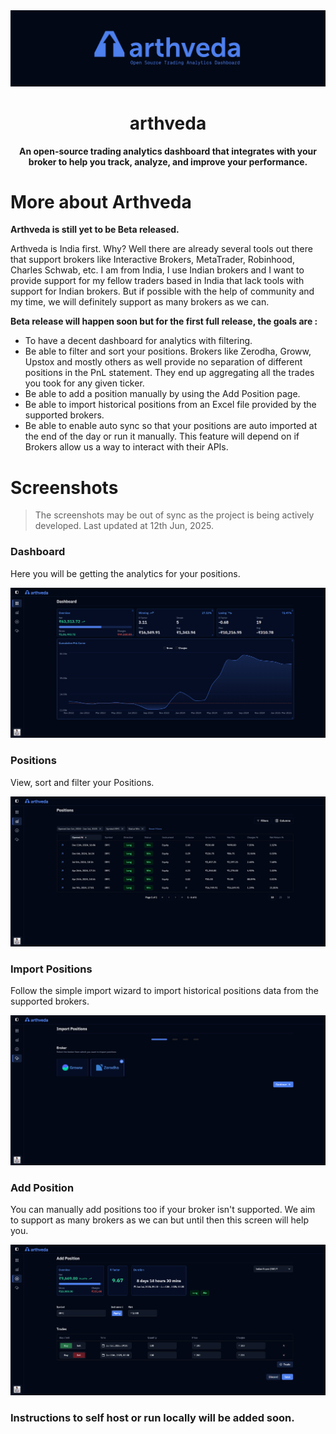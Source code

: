 <div align="center">
  <img src="./.github/screenshots/banner.png" alt="arthveda banner" />
  <h1>arthveda</h1>
  <p><strong>An open-source trading analytics dashboard that integrates with your broker to help you track, analyze, and improve your performance.</strong></p>
</div>

# More about Arthveda

**Arthveda is still yet to be Beta released.**

Arthveda is India first. Why? Well there are already several tools out there that support brokers like Interactive Brokers, MetaTrader, Robinhood, Charles Schwab, etc. I am from India, I use Indian brokers and I want to provide support for my fellow traders based in India that lack tools with support for Indian brokers. But if possible with the help of community and my time, we will definitely support as many brokers as we can.

**Beta release will happen soon but for the first full release, the goals are :**

-   To have a decent dashboard for analytics with filtering.
-   Be able to filter and sort your positions. Brokers like Zerodha, Groww, Upstox and mostly others as well provide no separation of different positions in the PnL statement. They end up aggregating all the trades you took for any given ticker.
-   Be able to add a position manually by using the Add Position page.
-   Be able to import historical positions from an Excel file provided by the supported brokers.
-   Be able to enable auto sync so that your positions are auto imported at the end of the day or run it manually. This feature will depend on if Brokers allow us a way to interact with their APIs.

# Screenshots

> The screenshots may be out of sync as the project is being actively developed. Last updated at 12th Jun, 2025.

### Dashboard

Here you will be getting the analytics for your positions.

<img src="./.github/screenshots/dashboard.png" alt="arthveda dashboard" />

### Positions

View, sort and filter your Positions.

<img src="./.github/screenshots/positions.png" alt="arthveda dashboard" />

### Import Positions

Follow the simple import wizard to import historical positions data from the supported brokers.

<img src="./.github/screenshots/import_positions.png" alt="arthveda dashboard" />

### Add Position

You can manually add positions too if your broker isn't supported. We aim to support as many brokers as we can but until then this screen will help you.

<img src="./.github/screenshots/add_position.png" alt="arthveda dashboard" />

### Instructions to self host or run locally will be added soon.

